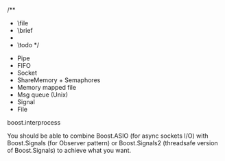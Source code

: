 /**
 * \file
 * \brief
 *
 * \todo
 */


- Pipe
- FIFO
- Socket
- ShareMemory + Semaphores
- Memory mapped file
- Msg queue (Unix)
- Signal
- File

boost.interprocess

You should be able to combine Boost.ASIO (for async sockets I/O) with Boost.Signals (for Observer pattern) or Boost.Signals2 (threadsafe version of Boost.Signals) to achieve what you want.
